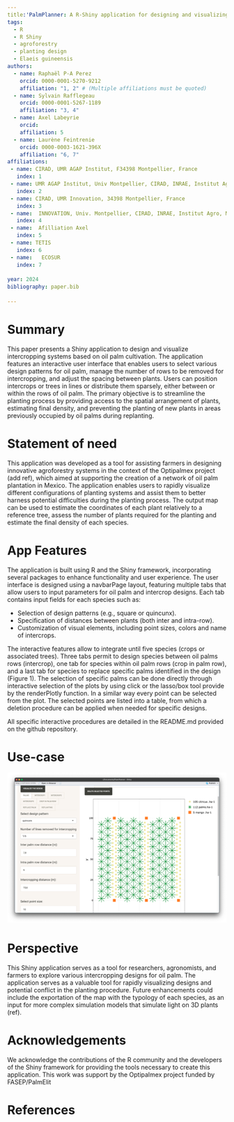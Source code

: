 ```yaml
---
title:'PalmPlanner: A R-Shiny application for designing and visualizing spatial arrangement of oil palm-based agroforestry systems'
tags:
  - R
  - R Shiny
  - agroforestry
  - planting design
  - Elaeis guineensis
authors:
  - name: Raphaël P-A Perez
    orcid: 0000-0001-5270-9212
    affiliation: "1, 2" # (Multiple affiliations must be quoted)
  - name: Sylvain Rafflegeau
    orcid: 0000-0001-5267-1189
    affiliation: "3, 4"
  - name: Axel Labeyrie
    orcid:
    affiliation: 5
  - name: Laurène Feintrenie
    orcid: 0000-0003-1621-396X
    affiliation: "6, 7"
affiliations:
 - name: CIRAD, UMR AGAP Institut, F34398 Montpellier, France
   index: 1
 - name: UMR AGAP Institut, Univ Montpellier, CIRAD, INRAE, Institut Agro, Montpellier, France
   index: 2
 - name: CIRAD, UMR Innovation, 34398 Montpellier, France
   index: 3
 - name:  INNOVATION, Univ. Montpellier, CIRAD, INRAE, Institut Agro, Montpellier, France
   index: 4
 - name:  Afilliation Axel
   index: 5
 - name: TETIS
   index: 6
 - name:   ECOSUR
   index: 7

year: 2024
bibliography: paper.bib

---
```


# Summary

This paper presents a Shiny application to design and visualize intercropping systems based on oil palm cultivation. The application features an interactive user interface that enables users to select various design patterns for oil palm, manage the number of rows to be removed for intercropping, and adjust the spacing between plants. Users can position intercrops or trees in lines or distribute them sparsely, either between or within the rows of oil palm. The primary objective is to streamline the planting process by providing access to the spatial arrangement of plants, estimating final density, and preventing the planting of new plants in areas previously occupied by oil palms during replanting.

# Statement of need

This application was developed as a tool for assisting farmers in designing innovative agroforestry systems in the context of the Optipalmex project (add ref), which aimed at supporting the creation of a network of oil palm plantation in Mexico. 
 The application enables users to rapidly visualize different configurations of planting systems and assist them to better harness potential difficulties during the planting process. The output map can be used to estimate the coordinates of each plant relatively to a reference tree, assess the number of plants required for the planting and estimate the final density of each species. 


# App Features

The application is built using R and the Shiny framework, incorporating several packages to enhance functionality and user experience. The user interface is designed using a navbarPage layout, featuring multiple tabs that allow users to input parameters for oil palm and intercrop designs. Each tab contains input fields for each species such as:
- Selection of design patterns (e.g., square or quincunx).
- Specification of distances between plants (both inter and intra-row).
- Customization of visual elements, including point sizes, colors and name of intercrops.

The interactive features allow to integrate until five species (crops or associated trees). Three tabs permit to design species between oil palms rows (intercrop), one tab for species within oil palm rows (crop in palm row), and a last tab for species to replace specific palms identified in the design (Figure 1). The selection of specific palms can be done directly through interactive selection of the plots by using click or the lasso/box tool provide by the renderPlotly function. 
In a similar way every point can be selected from the plot. The selected points are listed into a table, from which a deletion procedure can be applied when needed for specific designs.

All specific interactive procedures are detailed in the README.md provided on the github repository.

# Use-case

![Figure 1](images/screenApp.png)

# Perspective

This Shiny application serves as a tool for researchers, agronomists, and farmers to explore various intercropping designs for oil palm. The application serves as a valuable tool for rapidly visualizing designs and potential conflict in the planting procedure. Future enhancements could include the exportation of the map with the typology of each species, as an input for more complex simulation models that simulate light on 3D plants (ref).


# Acknowledgements

We acknowledge the contributions of the R community and the developers of the Shiny framework for providing the tools necessary to create this application. This work was support by the Optipalmex project funded by FASEP/PalmElit

# References
